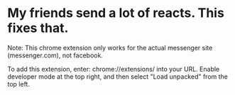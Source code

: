 # My friends send a lot of reacts. This fixes that.
Note: This chrome extension only works for the actual messenger site (messenger.com), not facebook.

To add this extension, enter: chrome://extensions/ into your URL. Enable developer mode at the top right, and then select "Load unpacked" from the top left.
